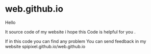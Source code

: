 # web.github.io

Hello 

It source code of my website i hope this 
Code is helpful for you .

If in this code you can find any problem
You can send feedback in my website
spipixel.github.io/web.github.io
